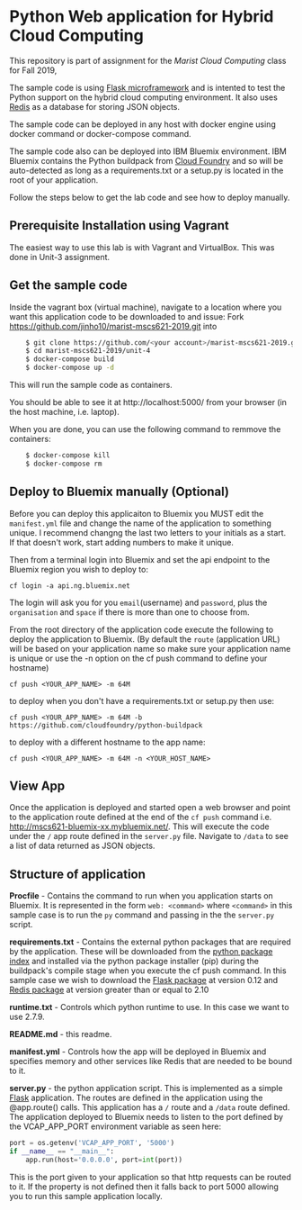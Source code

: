 # Python Web application for Hybrid Cloud Computing
This repository is part of assignment for the *Marist Cloud Computing* class for Fall 2019,

The sample code is using [Flask microframework](http://flask.pocoo.org/) and is intented to test the Python support on the hybrid cloud computing environment. It also uses [Redis](https://redis.io) as a database for storing JSON objects.

The sample code can be deployed in any host with docker engine using docker command or docker-compose command. 

The sample code also can be deployed into IBM Bluemix environment. IBM Bluemix contains the Python buildpack from [Cloud Foundry](https://github.com/cloudfoundry/python-buildpack) and so will be auto-detected as long as a requirements.txt or a setup.py is located in the root of your application.

Follow the steps below to get the lab code and see how to deploy manually.

## Prerequisite Installation using Vagrant
The easiest way to use this lab is with Vagrant and VirtualBox. This was done in Unit-3 assignment.

## Get the sample code
Inside the vagrant box (virtual machine), navigate to a location where you want this application code to be downloaded to and issue:
Fork https://github.com/jinho10/marist-mscs621-2019.git into <your account>
```bash
    $ git clone https://github.com/<your account>/marist-mscs621-2019.git
    $ cd marist-mscs621-2019/unit-4
    $ docker-compose build
    $ docker-compose up -d
```
This will run the sample code as containers.

You should be able to see it at http://localhost:5000/ from your browser (in the host machine, i.e. laptop). 

When you are done, you can use the following command to remmove the containers:
```bash
    $ docker-compose kill
    $ docker-compose rm
```

## Deploy to Bluemix manually (Optional)
Before you can deploy this applicaiton to Bluemix you MUST edit the `manifest.yml` file and change the name of the application to something unique. I recommend changng the last two letters to your initials as a start. If that doesn't work, start adding numbers to make it unique.

Then from a terminal login into Bluemix and set the api endpoint to the Bluemix region you wish to deploy to:
```script
cf login -a api.ng.bluemix.net
```
The login will ask you for you `email`(username) and `password`, plus the `organisation` and `space` if there is more than one to choose from.

From the root directory of the application code execute the following to deploy the application to Bluemix. (By default the `route` (application URL) will be based on your application name so make sure your application name is unique or use the -n option on the cf push command to define your hostname)
```script
cf push <YOUR_APP_NAME> -m 64M
```
to deploy when you don't have a requirements.txt or setup.py then use:
```script
cf push <YOUR_APP_NAME> -m 64M -b https://github.com/cloudfoundry/python-buildpack
```
to deploy with a different hostname to the app name:
```script
cf push <YOUR_APP_NAME> -m 64M -n <YOUR_HOST_NAME>
```

## View App
Once the application is deployed and started open a web browser and point to the application route defined at the end of the `cf push` command i.e. http://mscs621-bluemix-xx.mybluemix.net/. This will execute the code under the `/` app route defined in the `server.py` file. Navigate to `/data` to see a list of data returned as JSON objects.

## Structure of application
**Procfile** - Contains the command to run when you application starts on Bluemix. It is represented in the form `web: <command>` where `<command>` in this sample case is to run the `py` command and passing in the the `server.py` script.

**requirements.txt** - Contains the external python packages that are required by the application. These will be downloaded from the [python package index](https://pypi.python.org/pypi/) and installed via the python package installer (pip) during the buildpack's compile stage when you execute the cf push command. In this sample case we wish to download the [Flask package](https://pypi.python.org/pypi/Flask) at version 0.12 and [Redis package](https://pypi.python.org/pypi/Redis) at version greater than or equal to 2.10

**runtime.txt** - Controls which python runtime to use. In this case we want to use 2.7.9.

**README.md** - this readme.

**manifest.yml** - Controls how the app will be deployed in Bluemix and specifies memory and other services like Redis that are needed to be bound to it.

**server.py** - the python application script. This is implemented as a simple [Flask](http://flask.pocoo.org/) application. The routes are defined in the application using the @app.route() calls. This application has a `/` route and a `/data` route defined. The application deployed to Bluemix needs to listen to the port defined by the VCAP_APP_PORT environment variable as seen here:
```python
port = os.getenv('VCAP_APP_PORT', '5000')
if __name__ == "__main__":
    app.run(host='0.0.0.0', port=int(port))
```

This is the port given to your application so that http requests can be routed to it. If the property is not defined then it falls back to port 5000 allowing you to run this sample application locally.
